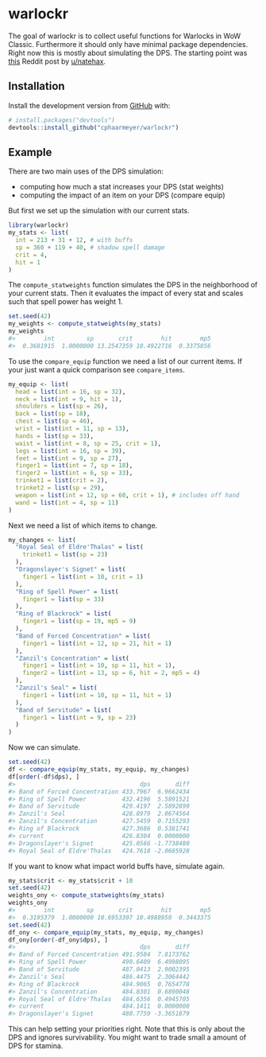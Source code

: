 
<!-- README.md is generated from README.Rmd. Please edit that file -->

# warlockr

The goal of warlockr is to collect useful functions for Warlocks in WoW
Classic. Furthermore it should only have minimal package dependencies.
Right now this is mostly about simulating the DPS. The starting point
was
[this](https://www.reddit.com/r/classicwow/comments/dh5r6g/so_i_made_a_warlock_shadowbolt_simulator/)
Reddit post by [u/natehax](https://www.reddit.com/user/natehax/).

## Installation

Install the development version from [GitHub](https://github.com/) with:

``` r
# install.packages("devtools")
devtools::install_github("cphaarmeyer/warlockr")
```

## Example

There are two main uses of the DPS simulation:

  - computing how much a stat increases your DPS (stat weights)
  - computing the impact of an item on your DPS (compare equip)

But first we set up the simulation with our current stats.

``` r
library(warlockr)
my_stats <- list(
  int = 213 + 31 + 12, # with buffs
  sp = 360 + 119 + 40, # shadow spell damage
  crit = 4,
  hit = 1
)
```

The `compute_statweights` function simulates the DPS in the neighborhood
of your current stats. Then it evaluates the impact of every stat and
scales such that spell power has weight 1.

``` r
set.seed(42)
my_weights <- compute_statweights(my_stats)
my_weights
#>        int         sp       crit        hit        mp5 
#>  0.3681915  1.0000000 13.2547359 10.4922716  0.3375856
```

To use the `compare_equip` function we need a list of our current items.
If your just want a quick comparison see `compare_items`.

``` r
my_equip <- list(
  head = list(int = 16, sp = 32),
  neck = list(int = 9, hit = 1),
  shoulders = list(sp = 26),
  back = list(sp = 18),
  chest = list(sp = 46),
  wrist = list(int = 11, sp = 13),
  hands = list(sp = 33),
  waist = list(int = 8, sp = 25, crit = 1),
  legs = list(int = 16, sp = 39),
  feet = list(int = 9, sp = 27),
  finger1 = list(int = 7, sp = 18),
  finger2 = list(int = 6, sp = 33),
  trinket1 = list(crit = 2),
  trinket2 = list(sp = 29),
  weapon = list(int = 12, sp = 60, crit = 1), # includes off hand
  wand = list(int = 4, sp = 11)
)
```

Next we need a list of which items to change.

``` r
my_changes <- list(
  "Royal Seal of Eldre'Thalas" = list(
    trinket1 = list(sp = 23)
  ),
  "Dragonslayer's Signet" = list(
    finger1 = list(int = 10, crit = 1)
  ),
  "Ring of Spell Power" = list(
    finger1 = list(sp = 33)
  ),
  "Ring of Blackrock" = list(
    finger1 = list(sp = 19, mp5 = 9)
  ),
  "Band of Forced Concentration" = list(
    finger1 = list(int = 12, sp = 21, hit = 1)
  ),
  "Zanzil's Concentration" = list(
    finger1 = list(int = 10, sp = 11, hit = 1),
    finger2 = list(int = 13, sp = 6, hit = 2, mp5 = 4)
  ),
  "Zanzil's Seal" = list(
    finger1 = list(int = 10, sp = 11, hit = 1)
  ),
  "Band of Servitude" = list(
    finger1 = list(int = 9, sp = 23)
  )
)
```

Now we can simulate.

``` r
set.seed(42)
df <- compare_equip(my_stats, my_equip, my_changes)
df[order(-df$dps), ]
#>                                   dps       diff
#> Band of Forced Concentration 433.7967  6.9662434
#> Ring of Spell Power          432.4196  5.5891521
#> Band of Servitude            429.4197  2.5892899
#> Zanzil's Seal                428.8979  2.0674564
#> Zanzil's Concentration       427.5459  0.7155293
#> Ring of Blackrock            427.3686  0.5381741
#> current                      426.8304  0.0000000
#> Dragonslayer's Signet        425.0566 -1.7738480
#> Royal Seal of Eldre'Thalas   424.7618 -2.0685928
```

If you want to know what impact world buffs have, simulate again.

``` r
my_stats$crit <- my_stats$crit + 10
set.seed(42)
weights_ony <- compute_statweights(my_stats)
weights_ony
#>        int         sp       crit        hit        mp5 
#>  0.3195379  1.0000000 10.6953307 10.4988950  0.3443375
set.seed(42)
df_ony <- compare_equip(my_stats, my_equip, my_changes)
df_ony[order(-df_ony$dps), ]
#>                                   dps       diff
#> Band of Forced Concentration 491.9584  7.8173762
#> Ring of Spell Power          490.6409  6.4998095
#> Band of Servitude            487.0413  2.9002395
#> Zanzil's Seal                486.4475  2.3064442
#> Ring of Blackrock            484.9065  0.7654778
#> Zanzil's Concentration       484.8301  0.6890048
#> Royal Seal of Eldre'Thalas   484.6356  0.4945705
#> current                      484.1411  0.0000000
#> Dragonslayer's Signet        480.7759 -3.3651879
```

This can help setting your priorities right. Note that this is only
about the DPS and ignores survivability. You might want to trade small a
amount of DPS for stamina.
